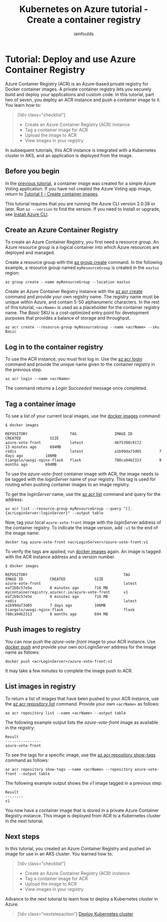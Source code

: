 ﻿---
title: Kubernetes on Azure tutorial - Create a container registry
description: In this Azure Kubernetes Service (AKS) tutorial, you create an Azure Container Registry instance and upload a sample application container image.
services: container-service
author: iainfoulds
manager: jeconnoc

ms.service: container-service
ms.topic: tutorial
ms.date: 07/02/2018
ms.author: iainfou
ms.custom: mvc

#Customer intent: As a developer, I want to learn how to create and use a container registry so that I can deploy my own applications to Azure Kubernetes Service.
---

# Tutorial: Deploy and use Azure Container Registry

Azure Container Registry (ACR) is an Azure-based private registry for Docker container images. A private container registry lets you securely build and deploy your applications and custom code. In this tutorial, part two of seven, you deploy an ACR instance and push a container image to it. You learn how to:

> [!div class="checklist"]
> * Create an Azure Container Registry (ACR) instance
> * Tag a container image for ACR
> * Upload the image to ACR
> * View images in your registry

In subsequent tutorials, this ACR instance is integrated with a Kubernetes cluster in AKS, and an application is deployed from the image.

## Before you begin

In the [previous tutorial][aks-tutorial-prepare-app], a container image was created for a simple Azure Voting application. If you have not created the Azure Voting app image, return to [Tutorial 1 – Create container images][aks-tutorial-prepare-app].

This tutorial requires that you are running the Azure CLI version 2.0.38 or later. Run `az --version` to find the version. If you need to install or upgrade, see [Install Azure CLI][azure-cli-install].

## Create an Azure Container Registry

To create an Azure Container Registry, you first need a resource group. An Azure resource group is a logical container into which Azure resources are deployed and managed.

Create a resource group with the [az group create][az-group-create] command. In the following example, a resource group named `myResourceGroup` is created in the `eastus` region:

```azurecli
az group create --name myResourceGroup --location eastus
```

Create an Azure Container Registry instance with the [az acr create][az-acr-create] command and provide your own registry name. The registry name must be unique within Azure, and contain 5-50 alphanumeric characters. In the rest of this tutorial, `<acrName>` is used as a placeholder for the container registry name. The *Basic* SKU is a cost-optimized entry point for development purposes that provides a balance of storage and throughput.

```azurecli
az acr create --resource-group myResourceGroup --name <acrName> --sku Basic
```

## Log in to the container registry

To use the ACR instance, you must first log in. Use the [az acr login][az-acr-login] command and provide the unique name given to the container registry in the previous step.

```azurecli
az acr login --name <acrName>
```

The command returns a *Login Succeeded* message once completed.

## Tag a container image

To see a list of your current local images, use the [docker images][docker-images] command:

```
$ docker images

REPOSITORY                   TAG                 IMAGE ID            CREATED             SIZE
azure-vote-front             latest              4675398c9172        13 minutes ago      694MB
redis                        latest              a1b99da73d05        7 days ago          106MB
tiangolo/uwsgi-nginx-flask   flask               788ca94b2313        9 months ago        694MB
```

To use the *azure-vote-front* container image with ACR, the image needs to be tagged with the *loginServer* name of your registry. This tag is used for routing when pushing container images to an image registry.

To get the *loginServer* name, use the [az acr list][az-acr-list] command and query for the address:

```azurecli
az acr list --resource-group myResourceGroup --query "[].{acrLoginServer:loginServer}" --output table
```

Now, tag your local `azure-vote-front` image with the *loginServer* address of the container registry. To indicate the image version, add `:v1` to the end of the image name:

```console
docker tag azure-vote-front <acrLoginServer>/azure-vote-front:v1
```

To verify the tags are applied, run [docker images][docker-images] again. An image is tagged with the ACR instance address and a version number.

```
$ docker images

REPOSITORY                                           TAG           IMAGE ID            CREATED             SIZE
azure-vote-front                                     latest        eaf2b9c57e5e        8 minutes ago       716 MB
mycontainerregistry.azurecr.io/azure-vote-front      v1            eaf2b9c57e5e        8 minutes ago       716 MB
redis                                                latest        a1b99da73d05        7 days ago          106MB
tiangolo/uwsgi-nginx-flask                           flask         788ca94b2313        8 months ago        694 MB
```

## Push images to registry

You can now push the *azure-vote-front* image to your ACR instance. Use [docker push][docker-push] and provide your own *acrLoginServer* address for the image name as follows:

```console
docker push <acrLoginServer>/azure-vote-front:v1
```

It may take a few minutes to complete the image push to ACR.

## List images in registry

To return a list of images that have been pushed to your ACR instance, use the [az acr repository list][az-acr-repository-list] command. Provide your own `<acrName>` as follows:

```azurecli
az acr repository list --name <acrName> --output table
```

The following example output lists the *azure-vote-front* image as available in the registry:

```
Result
----------------
azure-vote-front
```

To see the tags for a specific image, use the [az acr repository show-tags][az-acr-repository-show-tags] command as follows:

```azurecli
az acr repository show-tags --name <acrName> --repository azure-vote-front --output table
```

The following example output shows the *v1* image tagged in a previous step:

```
Result
--------
v1
```

You now have a container image that is stored in a private Azure Container Registry instance. This image is deployed from ACR to a Kubernetes cluster in the next tutorial.

## Next steps

In this tutorial, you created an Azure Container Registry and pushed an image for use in an AKS cluster. You learned how to:

> [!div class="checklist"]
> * Create an Azure Container Registry (ACR) instance
> * Tag a container image for ACR
> * Upload the image to ACR
> * View images in your registry

Advance to the next tutorial to learn how to deploy a Kubernetes cluster in Azure.

> [!div class="nextstepaction"]
> [Deploy Kubernetes cluster][aks-tutorial-deploy-cluster]

<!-- LINKS - external -->
[docker-images]: https://docs.docker.com/engine/reference/commandline/images/
[docker-push]: https://docs.docker.com/engine/reference/commandline/push/

<!-- LINKS - internal -->
[az-acr-create]: /cli/azure/acr#create
[az-acr-list]: /cli/azure/acr#list
[az-acr-login]: https://docs.microsoft.com/cli/azure/acr#az_acr_login
[az-acr-list]: https://docs.microsoft.com/cli/azure/acr#az_acr_list
[az-acr-repository-list]: /cli/azure/acr/repository#list
[az-acr-repository-show-tags]: /cli/azure/acr/repository#show-tags
[az-group-create]: /cli/azure/group#az_group_create
[azure-cli-install]: /cli/azure/install-azure-cli
[aks-tutorial-deploy-cluster]: ./tutorial-kubernetes-deploy-cluster.md
[aks-tutorial-prepare-app]: ./tutorial-kubernetes-prepare-app.md
